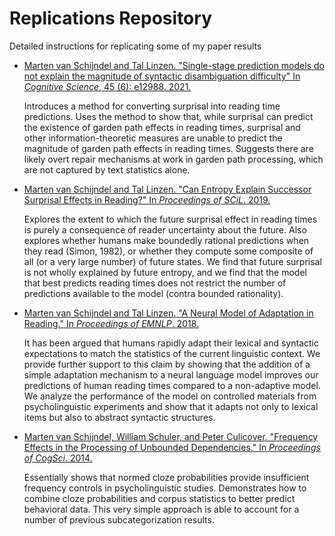 # Replications Repository
Detailed instructions for replicating some of my paper results

* [Marten van Schijndel and Tal Linzen. "Single-stage prediction models do not explain the magnitude of syntactic disambiguation difficulty" In _Cognitive Science_, 45 (6): e12988. 2021.](https://vansky.github.io/assets/pdf/vanschijndel_linzen-2021-cogscij.pdf)

  Introduces a method for converting surprisal into reading time predictions. Uses the method to show that, while surprisal can predict the existence of garden path effects in reading times, surprisal and other information-theoretic measures are unable to predict the magnitude of garden path effects in reading times. Suggests there are likely overt repair mechanisms at work in garden path processing, which are not captured by text statistics alone.

* [Marten van Schijndel and Tal Linzen. "Can Entropy Explain Successor Surprisal Effects in Reading?" In _Proceedings of SCiL_. 2019.](https://vansky.github.io/assets/pdf/vanschijndel_linzen-2019-scil.pdf)

  Explores the extent to which the future surprisal effect in reading times is purely a consequence of reader uncertainty about the future. Also explores whether humans make boundedly rational predictions when they read (Simon, 1982), or whether they compute some composite of all (or a very large number) of future states. We find that future surprisal is not wholly explained by future entropy, and we find that the model that best predicts reading times does not restrict the number of predictions available to the model (contra bounded rationality).

* [Marten van Schijndel and Tal Linzen. "A Neural Model of Adaptation in Reading." In _Proceedings of EMNLP_. 2018.](https://vansky.github.io/assets/pdf/vanschijndel_linzen-2018-emnlp_adapt-joint.pdf)

  It has been argued that humans rapidly adapt their lexical and syntactic expectations to match the statistics of the current linguistic context. We provide further support to this claim by showing that the addition of a simple adaptation mechanism to a neural language model improves our predictions of human reading times compared to a non-adaptive model. We analyze the performance of the model on controlled materials from psycholinguistic experiments and show that it adapts not only to lexical items but also to abstract syntactic structures.

* [Marten van Schijndel, William Schuler, and Peter Culicover. "Frequency Effects in the Processing of Unbounded Dependencies." In _Proceedings of CogSci_. 2014.](https://vansky.github.io/assets/pdf/vanschijndel_etal-2014-cogsci.pdf)

  Essentially shows that normed cloze probabilities provide insufficient frequency controls in psycholinguistic studies. Demonstrates how to combine cloze probabilities and corpus statistics to better predict behavioral data. This very simple approach is able to account for a number of previous subcategorization results.